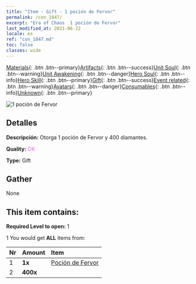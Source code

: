 ```yaml
---
title: "Item - Gift - 1 poción de Fervor"
permalink: /con_1847/
excerpt: "Era of Chaos  1 poción de Fervor"
last_modified_at: 2021-06-22
locale: es
ref: "con_1847.md"
toc: false
classes: wide
---
```

 [Materials](/ItemsES/){: .btn .btn--primary}[Artifacts](/ItemsES/Artifacts/){: .btn .btn--success}[Unit Soul](/ItemsES/UnitSoul/){: .btn .btn--warning}[Unit Awakening](/ItemsES/UnitAwakening/){: .btn .btn--danger}[Hero Soul](/ItemsES/HeroSoul/){: .btn .btn--info}[Hero Skill](/ItemsES/HeroSkill/){: .btn .btn--primary}[Gift](/ItemsES/Gift/){: .btn .btn--success}[Event related](/ItemsES/Events/){: .btn .btn--warning}[Avatars](/ItemsES/Avatars/){: .btn .btn--danger}[Consumables](/ItemsES/Consumables/){: .btn .btn--info}[Unknown](/ItemsES/Unknown/){: .btn .btn--primary}

 ![1 poción de Fervor](/images/t/i_907470.png)

## Detalles
 **Descripción:** Otorga 1 poción de Fervor y 400 diamantes.

 **Quality:** <span style="color: #DA70D6">OK</span>

 **Type:** Gift

## Gather

  None

## This item contains:

 **Required Level to open:** 1

 1 You would get **ALL** items  from:

  | Nr | Amount |     Item    |
  |:---|:-------|:------------|
  | 1 |  **1x** | [Poción de Fervor](/ItemsES/con_1850/) |  | 
  | 2 |  **400x** | <i class="fas fa-gem"/> |  | 
